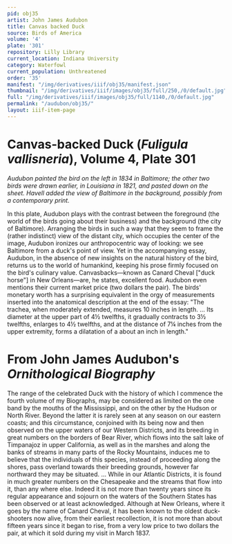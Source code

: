 ```yaml
---
pid: obj35
artist: John James Audubon
title: Canvas backed Duck
source: Birds of America
volume: '4'
plate: '301'
repository: Lilly Library
current_location: Indiana University
category: Waterfowl
current_population: Unthreatened
order: '35'
manifest: "/img/derivatives/iiif/obj35/manifest.json"
thumbnail: "/img/derivatives/iiif/images/obj35/full/250,/0/default.jpg"
full: "/img/derivatives/iiif/images/obj35/full/1140,/0/default.jpg"
permalink: "/audubon/obj35/"
layout: iiif-item-page
---
```

# Canvas-backed Duck (_Fuligula vallisneria_), Volume 4, Plate 301

_Audubon painted the bird on the left in 1834 in Baltimore; the other two birds were drawn earlier, in Louisiana in 1821, and pasted down on the sheet. Havell added the view of Baltimore in the background, possibly from a contemporary print._

In this plate, Audubon plays with the contrast between the foreground (the world of the birds going about their business) and the background (the city of Baltimore). Arranging the birds in such a way that they seem to frame the (rather indistinct) view of the distant city, which occupies the center of the image, Audubon ironizes our anthropocentric way of looking: we see Baltimore from a duck's point of view. Yet in the accompanying essay, Audubon, in the absence of new insights on the natural history of the bird, returns us to the world of humankind, keeping his prose firmly focused on the bird's culinary value. Canvasbacks—known as Canard Cheval ["duck horse"] in New Orleans—are, he states, excellent food. Audubon even mentions their current market price (two dollars the pair). The birds' monetary worth has a surprising equivalent in the orgy of measurements inserted into the anatomical description at the end of the essay: "The trachea, when moderately extended, measures 10 inches in length. ... Its diameter at the upper part of 4½ twelfths, it gradually contracts to 3½ twelfths, enlarges to 4½ twelfths, and at the distance of 7¼ inches from the upper extremity, forms a dilatation of a about an inch in length."

# From John James Audubon's _Ornithological Biography_

The range of the celebrated Duck with the history of which I commence the fourth volume of my Biographs, may be considered as limited on the one band by the mouths of the Mississippi, and on the other by the Hudson or North River. Beyond the latter it is rarely seen at any season on our eastern coasts; and this circumstance, conjoined with its being now and then observed on the upper waters of our Western Districts, and its breeding in great numbers on the borders of Bear River, which flows into the salt lake of Timpanajoz in upper California, as well as in the marshes and along the banks of streams in many parts of the Rocky Mountains, induces me to believe that the individuals of this species, instead of proceeding along the shores, pass overland towards their breeding grounds, however far northward they may be situated. ... While in our Atlantic Districts, it is found in much greater numbers on the Chesapeake and the streams that flow into it, than any where else. Indeed it is not more than twenty years since its regular appearance and sojourn on the waters of the Southern States has been observed or at least acknowledged. Although at New Orleans, where it goes by the name of Canard Cheval, it has been known to the oldest duck-shooters now alive, from their earliest recollection, it is not more than about fifteen years since it began to rise, from a very low price to two dollars the pair, at which it sold during my visit in March 1837.
